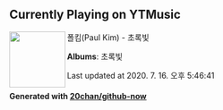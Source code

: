 ## Currently Playing on YTMusic

[<img align="left" width="100" src="https://lh3.googleusercontent.com/W30d5TTOUK89--gXIZZM7leiNhKA_YsArEXHCdUzrJl5hYeKtPkmGC-V6biDPwiQLA8CZACz5WlVfPHN">](https://music.youtube.com/channel/UC959d12wXE5b5K7quFdRnVQ)

폴킴(Paul Kim) - 초록빛

**Albums**: 초록빛

Last updated at 2020. 7. 16. 오후 5:46:41

#### Generated with [20chan/github-now](https://github.com/20chan/github-now)


<!--
**20chan/20chan** is a ✨ _special_ ✨ repository because its `README.md` (this file) appears on your GitHub profile.

Here are some ideas to get you started:

- 🔭 I’m currently working on ...
- 🌱 I’m currently learning ...
- 👯 I’m looking to collaborate on ...
- 🤔 I’m looking for help with ...
- 💬 Ask me about ...
- 📫 How to reach me: ...
- 😄 Pronouns: ...
- ⚡ Fun fact: ...
-->
